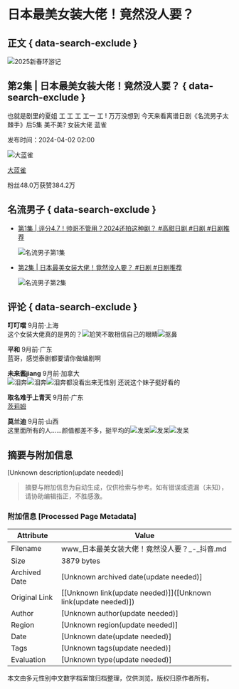 # 日本最美女装大佬！竟然没人要？

## 正文 { data-search-exclude }


![2025新春环游记](https://lf-resource-platform.douyinstatic.com/obj/one-solution-center-external/7359502129541449780/5335e464ad3f158974c13d2fea9a12a0.png)

## 第2集 | 日本最美女装大佬！竟然没人要？  { data-search-exclude }

也就是剧里的夏姐 工 工 工 工一 工 ! 万万没想到 今天来看离谱日剧《名流男子太棘手》后5集 美不美? 女装大佬 蓝雀

发布时间：2024-04-02 02:00

![大蓝雀](//p3-pc-sign.douyinpic.com/aweme/100x100/aweme-avatar/tos-cn-i-0813_39e7737284c047a589652070bb056cbe.jpeg?from=327834062)

[大蓝雀](//www.douyin.com/user/MS4wLjABAAAA6rrgZeO5qFhtsXsx3D_lhpkUBZUdTFF6aoM9pfV4n3s)

粉丝48.0万获赞384.2万

## 名流男子 { data-search-exclude }

-   [第1集 | 评分4.7！帅哥不管用？2024还拍这种剧？ #高甜日剧 #日剧 #日剧推荐](//www.douyin.com/video/7351336600875437366)

    ![名流男子第1集](//p3-pc-sign.douyinpic.com/image-cut-tos-priv/115c078df68560bc204bda63920c862e~tplv-dy-resize-origshort-autoq-75:330.jpeg?biz_tag=pcweb_cover&from=327834062&lk3s=138a59ce&s=PackSourceEnum_MIX_AWEME&sc=cover&se=false&x-expires=2052216000&x-signature=GifwGGYh2bTIZo80IGJmXR92X5U%3D) 
    
-   [第2集 | 日本最美女装大佬！竟然没人要？ #日剧 #日剧推荐](//www.douyin.com/video/7353083628340923657)

    ![名流男子第2集](//p3-pc-sign.douyinpic.com/image-cut-tos-priv/b2ec195482ffe1dbe1cfc21017a071d1~tplv-dy-resize-origshort-autoq-75:330.jpeg?biz_tag=pcweb_cover&from=327834062&lk3s=138a59ce&s=PackSourceEnum_MIX_AWEME&sc=cover&se=false&x-expires=2052216000&x-signature=OBu06Buj5Z4%2BE%2BSd%2FlLovZPZbhk%3D)

## 评论 { data-search-exclude }

**叮叮噹**  9月前·上海  
这个女装大佬真的是男的？![尬笑](https://p3-pc-sign.douyinpic.com/obj/tos-cn-i-tsj2vxp0zn/455d711edbee4930b0ee5137408d019c?lk3s=343af0a2&x-expires=2052216000&x-signature=VgDnpfQOmTRK5fLztnjAOQyCY9I%3D&from=876277922)不敢相信自己的眼睛![抠鼻](https://p3-pc-sign.douyinpic.com/obj/tos-cn-i-tsj2vxp0zn/d34021cafd3744539dbda1fd546a5288?lk3s=343af0a2&x-expires=2052216000&x-signature=aoLQ2Vd5RSqize5%2FekVHMfH4hvY%3D&from=876277922)

**平和**  9月前·广东  
蓝哥，感觉泰剧都要请你做编剧啊

**未来酱jiang**  9月前·加拿大  
![泪奔](https://p3-pc-sign.douyinpic.com/obj/tos-cn-i-tsj2vxp0zn/b4311ade08724146813ee5fbfadc0463?lk3s=343af0a2&x-expires=2052216000&x-signature=K1Jpq8IzoGhOQ1NocXiB%2FRU52bU%3D&from=876277922)![泪奔](https://p3-pc-sign.douyinpic.com/obj/tos-cn-i-tsj2vxp0zn/b4311ade08724146813ee5fbfadc0463?lk3s=343af0a2&x-expires=2052216000&x-signature=K1Jpq8IzoGhOQ1NocXiB%2FRU52bU%3D&from=876277922)![泪奔](https://p3-pc-sign.douyinpic.com/obj/tos-cn-i-tsj2vxp0zn/b4311ade08724146813ee5fbfadc0463?lk3s=343af0a2&x-expires=2052216000&x-signature=K1Jpq8IzoGhOQ1NocXiB%2FRU52bU%3D&from=876277922)都没看出来无性别 还说这个妹子挺好看的

**取名难于上青天**  9月前·广东   
[茨莉姆](https://www.douyin.com/search/%E8%8C%A8%E8%8E%89%E5%A7%86?aweme_id=7353083628340923657&enter_from=video_detail&gid=7353083628340923657&source=comment_named_entity_search)

**莫兰迪**  9月前·山西  
这里面所有的人……颜值都差不多，挺平均的![发呆](https://p3-pc-sign.douyinpic.com/obj/tos-cn-i-tsj2vxp0zn/58c5d33d43cd420c92efb062ef91579d?lk3s=343af0a2&x-expires=2052216000&x-signature=R7U5XAgpCHmDBqYLEPUMp9mzlkM%3D&from=876277922)![发呆](https://p3-pc-sign.douyinpic.com/obj/tos-cn-i-tsj2vxp0zn/58c5d33d43cd420c92efb062ef91579d?lk3s=343af0a2&x-expires=2052216000&x-signature=R7U5XAgpCHmDBqYLEPUMp9mzlkM%3D&from=876277922)![发呆](https://p3-pc-sign.douyinpic.com/obj/tos-cn-i-tsj2vxp0zn/58c5d33d43cd420c92efb062ef91579d?lk3s=343af0a2&x-expires=2052216000&x-signature=R7U5XAgpCHmDBqYLEPUMp9mzlkM%3D&from=876277922)
<!-- tcd_original_link https://www.douyin.com/video/7353083628340923657 -->


## 摘要与附加信息

<!-- tcd_abstract -->
[Unknown description(update needed)]
<!-- tcd_abstract_end -->

> 摘要与附加信息为自动生成，仅供检索与参考。如有错误或遗漏（未知），请协助编辑指正，不胜感激。

### 附加信息 [Processed Page Metadata]

| Attribute       | Value                                  |
|-----------------|----------------------------------------|
| Filename        | www_日本最美女装大佬！竟然没人要？_-_抖音.md                             |
| Size            | 3879 bytes                           |
| Archived Date   | [Unknown archived date(update needed)]                             |
| Original Link   | [[Unknown link(update needed)]]([Unknown link(update needed)])                       |
| Author          | [Unknown author(update needed)]                               |
| Region          | [Unknown region(update needed)]                               |
| Date            | [Unknown date(update needed)]                                 |
| Tags            | [Unknown tags(update needed)]                                 |
| Evaluation            | [Unknown type(update needed)]                                 |
<!-- tcd_table_end -->

本文由多元性别中文数字档案馆归档整理，仅供浏览。版权归原作者所有。
